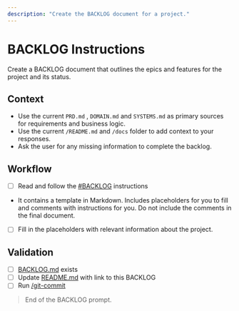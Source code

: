 ```yaml
---
description: "Create the BACKLOG document for a project."
---
```


# BACKLOG Instructions

Create a BACKLOG document that outlines the epics and features for the project and its status.

## Context

- Use the current `PRD.md` , `DOMAIN.md` and `SYSTEMS.md` as primary sources for requirements and business logic.
- Use the current `/README.md` and `/docs` folder to add context to your responses.
- Ask the user for any missing information to complete the backlog.


## Workflow

- [ ] Read and follow the [#BACKLOG](/.github/instructions/BACKLOG.instructions.md) instructions
- It contains a template in Markdown. Includes placeholders for you to fill and comments with instructions for you. Do not include the comments in the final document.
- [ ] Fill in the placeholders with relevant information about the project. 

## Validation

- [ ] [BACKLOG.md](/docs/BACKLOG.md) exists 
- [ ] Update [README.md](/README.md) with link to this BACKLOG
- [ ] Run [/git-commit](/.github/prompts/git-commit.prompt.md) 

> End of the BACKLOG prompt.
